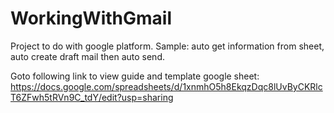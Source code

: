 # WorkingWithGmail
Project to do with google platform. Sample: auto get information from sheet, auto create draft mail then auto send.

Goto following link to view guide and template google sheet: https://docs.google.com/spreadsheets/d/1xnmhO5h8EkqzDqc8lUvByCKRlcT6ZFwh5tRVn9C_tdY/edit?usp=sharing
